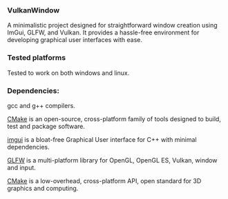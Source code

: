 ### VulkanWindow
A minimalistic project designed for straightforward window creation using ImGui, GLFW, and Vulkan. It provides a hassle-free environment for developing graphical user interfaces with ease.

### Tested platforms
Tested to work on both windows and linux.

### Dependencies:
gcc and g++ compilers.

[CMake](https://cmake.org/) is an open-source, cross-platform family of tools designed to build, test and package software.

[imgui](https://github.com/ocornut/imgui) is a bloat-free Graphical User interface for C++ with minimal dependencies.

[GLFW](https://github.com/glfw/glfw) is a multi-platform library for OpenGL, OpenGL ES, Vulkan, window and input.

[CMake](https://www.vulkan.org/) is a low-overhead, cross-platform API, open standard for 3D graphics and computing.  
